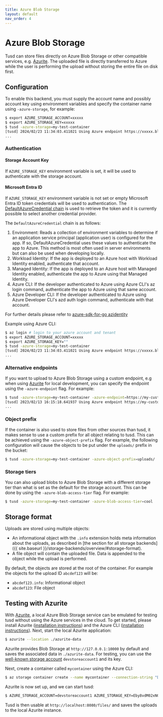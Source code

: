 ```yaml
---
title: Azure Blob Storage
layout: default
nav_order: 4
---
```


# Azure Blob Storage

Tusd can store files directly on Azure Blob Storage or other compatible services, e.g. [Azurite](https://learn.microsoft.com/en-us/azure/storage/common/storage-use-azurite?tabs=visual-studio%2Cblob-storage). The uploaded file is directly transferred to Azure while the user is performing the upload without storing the entire file on disk first.

## Configuration

To enable this backend, you must supply the account name and possibly account key using environment variables and specify the container name using `-azure-storage`, for example:

```bash
$ export AZURE_STORAGE_ACCOUNT=xxxxx
$ export AZURE_STORAGE_KEY=xxxxx
$ tusd -azure-storage=my-test-container
[tusd] 2024/02/23 11:34:03.411021 Using Azure endpoint https://xxxxx.blob.core.windows.net.
...
```

### Authentication

#### Storage Account Key

If `AZURE_STORAGE_KEY` environment variable is set, it will be used to authenticate with the storage account.

#### Microsoft Entra ID

If `AZURE_STORAGE_KEY` environment variable is not set or empty Microsoft Entra ID token credentials will be used to authentication. The [DefaultAzureCredential chain](https://learn.microsoft.com/en-us/azure/developer/go/sdk/authentication/credential-chains#defaultazurecredential-overview) is used to retrieve the token and it is currently possible to select another credential provider.

The `DefaultAzureCredential` chain is as follows:
1. Environment: Reads a collection of environment variables to determine if an application service principal (application user) is configured for the app. If so, DefaultAzureCredential uses these values to authenticate the app to Azure. This method is most often used in server environments but can also be used when developing locally.
1. Workload Identity: If the app is deployed to an Azure host with Workload Identity enabled, authenticate that account.
1. Managed Identity: If the app is deployed to an Azure host with Managed Identity enabled, authenticate the app to Azure using that Managed Identity.
1. Azure CLI: If the developer authenticated to Azure using Azure CLI's az login command, authenticate the app to Azure using that same account.
1. Azure Developer CLI: If the developer authenticated to Azure using Azure Developer CLI's azd auth login command, authenticate with that account.

For further details please refer to [azure-sdk-for-go azidentity](https://github.com/Azure/azure-sdk-for-go/blob/main/sdk/azidentity/README.md)

Example using Azure CLI:

```bash
$ az login # login to your azure account and tenant
$ export AZURE_STORAGE_ACCOUNT=xxxxx
$ export AZURE_STORAGE_KEY=""
$ tusd -azure-storage=my-test-container
[tusd] 2024/02/23 11:34:03.411021 Using Azure endpoint https://xxxxx.blob.core.windows.net.
...
```

### Alternative endpoints

If you want to upload to Azure Blob Storage using a custom endpoint, e.g when using [Azurite](https://learn.microsoft.com/en-us/azure/storage/common/storage-configure-connection-string#configure-a-connection-string-for-azurite) for local development,
you can specify the endpoint using the `-azure-endpoint` flag. For example:

```bash
$ tusd -azure-storage=my-test-container -azure-endpoint=https://my-custom-endpoint.com
[tusd] 2023/02/13 16:15:18.641937 Using Azure endpoint https://my-custom-endpoint.com.
...
```

### Object prefix

If the container is also used to store files from other sources than tusd, it makes sense to use a custom prefix for all object relating to tusd. This can be achieved using the `-azure-object-prefix` flag. For example, the following configuration will cause the objects to be put under the `uploads/` prefix in the bucket:

```bash
$ tusd -azure-storage=my-test-container -azure-object-prefix=uploads/
```

### Storage tiers

You can also upload blobs to Azure Blob Storage with a different storage tier than what is set as the default for the storage account. This can be done by using the `-azure-blob-access-tier` flag. For example:

```bash
$ tusd -azure-storage=my-test-container -azure-blob-access-tier=cool
```

## Storage format

Uploads are stored using multiple objects:

- An informational object with the `.info` extension holds meta information about the uploads, as described in [the section for all storage backends]({{ site.baseurl }}/storage-backends/overview/#storage-format).
- A file object will contain the uploaded file. Data is appended to the object while the upload is performed. 

By default, the objects are stored at the root of the container. For example the objects for the upload ID `abcdef123` will be:

- `abcdef123.info`: Informational object
- `abcdef123`: File object

## Testing with Azurite

With [Azurite](https://learn.microsoft.com/en-us/azure/storage/common/storage-use-azurite?tabs=npm%2Cblob-storage), a local Azure Blob Storage service can be emulated for testing tusd without using the Azure services in the cloud. To get started, please install Azurite ([installation instructions](https://learn.microsoft.com/en-us/azure/storage/common/storage-use-azurite?tabs=npm%2Cblob-storage#install-azurite)) and the Azure CLI ([installation instructions](https://learn.microsoft.com/en-us/cli/azure/install-azure-cli#install)). Next, start the local Azurite application:

```sh
$ azurite --location ./azurite-data
```

Azurite provides Blob Storage at `http://127.0.0.1:10000` by default and saves the associated data in `./azurite-data`. For testing, you can use the [well-known storage account](https://learn.microsoft.com/en-us/azure/storage/common/storage-use-azurite?tabs=npm%2Cblob-storage#well-known-storage-account-and-key) `devstoreaccount1` and its key.

Next, create a container called `mycontainer` using the Azure CLI:

```sh
$ az storage container create --name mycontainer --connection-string "DefaultEndpointsProtocol=http;AccountName=devstoreaccount1;AccountKey=Eby8vdM02xNOcqFlqUwJPLlmEtlCDXJ1OUzFT50uSRZ6IFsuFq2UVErCz4I6tq/K1SZFPTOtr/KBHBeksoGMGw==;BlobEndpoint=http://127.0.0.1:10000/devstoreaccount1;"
```

Azurite is now set up, and we can start tusd:

```sh
$ AZURE_STORAGE_ACCOUNT=devstoreaccount1 AZURE_STORAGE_KEY=Eby8vdM02xNOcqFlqUwJPLlmEtlCDXJ1OUzFT50uSRZ6IFsuFq2UVErCz4I6tq/K1SZFPTOtr/KBHBeksoGMGw== ./tusd -azure-storage=mycontainer -azure-endpoint=http://127.0.0.1:10000
```

Tusd is then usable at `http://localhost:8080/files/` and saves the uploads to the local Azurite instance.
